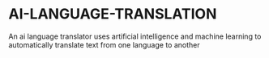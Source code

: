 # AI-LANGUAGE-TRANSLATION
An ai language translator uses artificial intelligence and machine learning to automatically translate text from one language to another
